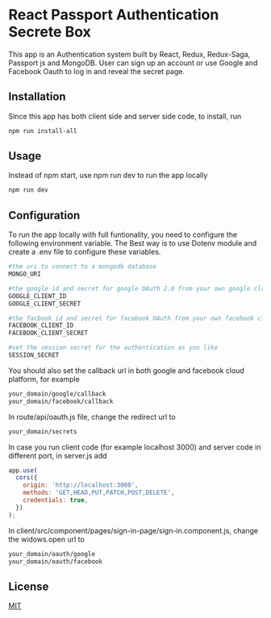 # React Passport Authentication Secrete Box

This app is an Authentication system built by React, Redux, Redux-Saga, Passport js and MongoDB.
User can sign up an account or use Google and Facebook Oauth to log in and reveal the secret page.

## Installation

Since this app has both client side and server side code, to install, run

```bash
npm run install-all
```

## Usage

Instead of npm start, use npm run dev to run the app locally

```bash
npm run dev
```

## Configuration

To run the app locally with full funtionality, you need to configure the following environment variable. The Best way is to use Dotenv module and create a .env file to configure these variables.

```bash
#the uri to connect to a mongodb database
MONGO_URI

#the google id and secret for google OAuth 2.0 from your own google cloud platform
GOOGLE_CLIENT_ID
GOOGLE_CLIENT_SECRET

#the facbook id and secret for facebook OAuth from your own facebook cloud platform
FACEBOOK_CLIENT_ID
FACEBOOK_CLIENT_SECRET

#set the session secret for the authentication as you like
SESSION_SECRET
```

You should also set the callback url in both google and facebook cloud platform, for example

```bash
your_domain/google/callback
your_domain/facebook/callback
```

In route/api/oauth.js file, change the redirect url to

```bash
your_domain/secrets
```

In case you run client code (for example localhost 3000) and server code in different port, in server.js add

```javascript
app.use(
  cors({
    origin: 'http://localhost:3000',
    methods: 'GET,HEAD,PUT,PATCH,POST,DELETE',
    credentials: true,
  })
);
```

In client/src/component/pages/sign-in-page/sign-in.component.js, change the widows.open url to

```bash
your_domain/oauth/google
your_domain/oauth/facebook
```

## License

[MIT](https://choosealicense.com/licenses/mit/)
